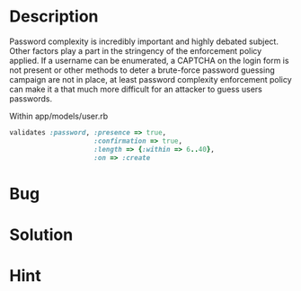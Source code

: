 # Description

Password complexity is incredibly important and highly debated subject. Other factors play a part in the stringency of the enforcement policy applied. If a username can be enumerated, a CAPTCHA on the login form is not present or other methods to deter a brute-force password guessing campaign are not in place, at least password complexity enforcement policy can make it a that much more difficult for an attacker to guess users passwords.

Within app/models/user.rb

```ruby
validates :password, :presence => true,
                     :confirmation => true,
                     :length => {:within => 6..40},
                     :on => :create
```

# Bug

# Solution

# Hint